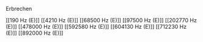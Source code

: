 Erbrechen

[[190 Hz (E)]]
[[4210 Hz (E)]]
[[68500 Hz (E)]]
[[97500 Hz (E)]]
[[202770 Hz (E)]]
[[478000 Hz (E)]]
[[592580 Hz (E)]]
[[604130 Hz (E)]]
[[712230 Hz (E)]]
[[892000 Hz (E)]]